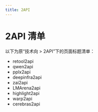 ```yaml
---
title: 2API
---
```


# 2API 清单

以下为原“技术向 > 2API”下的页面标题清单：

- retool2api
- qwen2api
- pplx2api
- deepinfra2api
- zai2api
- LMArena2api
- highlight2api
- warp2api
- cerebras2api
